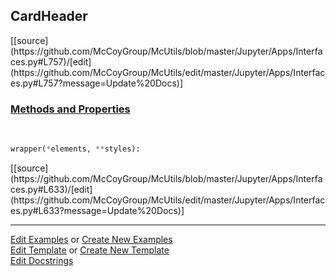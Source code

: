 ## <a id="McUtils.Jupyter.Apps.Interfaces.CardHeader">CardHeader</a> 
<div class="docs-source-link" markdown="1">
[[source](https://github.com/McCoyGroup/McUtils/blob/master/Jupyter/Apps/Interfaces.py#L757)/[edit](https://github.com/McCoyGroup/McUtils/edit/master/Jupyter/Apps/Interfaces.py#L757?message=Update%20Docs)]
</div>



<div class="collapsible-section">
 <div class="collapsible-section collapsible-section-header" markdown="1">
 
### <a class="collapse-link" data-toggle="collapse" href="#methods">Methods and Properties</a> <a class="float-right" data-toggle="collapse" href="#methods"><i class="fa fa-chevron-down"></i></a>

 </div>
 <div class="collapsible-section collapsible-section-body collapse" id="methods" markdown="1">

<a id="McUtils.Jupyter.JHTML.JHTML.JHTML.Bootstrap.CardHeader" class="docs-object-method">&nbsp;</a> 
```python
wrapper(*elements, **styles): 
```
<div class="docs-source-link" markdown="1">
[[source](https://github.com/McCoyGroup/McUtils/blob/master/Jupyter/Apps/Interfaces.py#L633)/[edit](https://github.com/McCoyGroup/McUtils/edit/master/Jupyter/Apps/Interfaces.py#L633?message=Update%20Docs)]
</div>

 </div>
</div>




___

[Edit Examples](https://github.com/McCoyGroup/McUtils/edit/gh-pages/ci/examples/McUtils/Jupyter/Apps/Interfaces/CardHeader.md) or 
[Create New Examples](https://github.com/McCoyGroup/McUtils/new/gh-pages/?filename=ci/examples/McUtils/Jupyter/Apps/Interfaces/CardHeader.md) <br/>
[Edit Template](https://github.com/McCoyGroup/McUtils/edit/gh-pages/ci/docs/McUtils/Jupyter/Apps/Interfaces/CardHeader.md) or 
[Create New Template](https://github.com/McCoyGroup/McUtils/new/gh-pages/?filename=ci/docs/templates/McUtils/Jupyter/Apps/Interfaces/CardHeader.md) <br/>
[Edit Docstrings](https://github.com/McCoyGroup/McUtils/edit/master/Jupyter/Apps/Interfaces.py#L757?message=Update%20Docs)